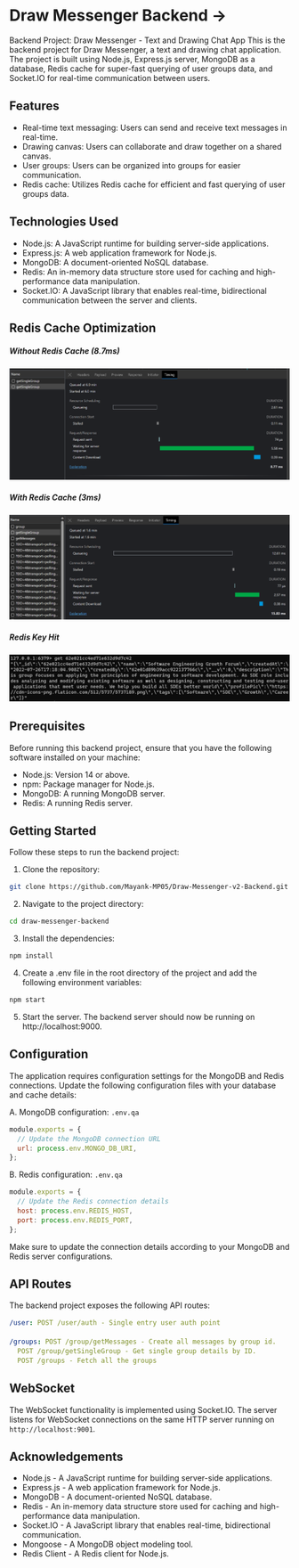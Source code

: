 # Draw Messenger Backend →

Backend Project: Draw Messenger - Text and Drawing Chat App
This is the backend project for Draw Messenger, a text and drawing chat application. The project is built using Node.js, Express.js server, MongoDB as a database, Redis cache for super-fast querying of user groups data, and Socket.IO for real-time communication between users.

## Features

- Real-time text messaging: Users can send and receive text messages in real-time.
- Drawing canvas: Users can collaborate and draw together on a shared canvas.
- User groups: Users can be organized into groups for easier communication.
- Redis cache: Utilizes Redis cache for efficient and fast querying of user groups data.

## Technologies Used

- Node.js: A JavaScript runtime for building server-side applications.
- Express.js: A web application framework for Node.js.
- MongoDB: A document-oriented NoSQL database.
- Redis: An in-memory data structure store used for caching and high-performance data manipulation.
- Socket.IO: A JavaScript library that enables real-time, bidirectional communication between the server and clients.

## Redis Cache Optimization



##### Without Redis Cache (8.7ms)
![Without Redis Cache (8.7ms)](https://github.com/Mayank-MP05/Draw-Messenger-v2-Backend/blob/master/docs/without-redis-cache-8.7ms.png?raw=true)

##### With Redis Cache (3ms)
![With Redis Cache (3ms)](https://github.com/Mayank-MP05/Draw-Messenger-v2-Backend/blob/master/docs/with-redis-cache-3ms.png?raw=true)

##### Redis Key Hit
![Redis Key Hit](https://github.com/Mayank-MP05/Draw-Messenger-v2-Backend/blob/master/docs/redis-key-hit.png?raw=true)

## Prerequisites

Before running this backend project, ensure that you have the following software installed on your machine:

- Node.js: Version 14 or above.
- npm: Package manager for Node.js.
- MongoDB: A running MongoDB server.
- Redis: A running Redis server.

## Getting Started

Follow these steps to run the backend project:

1. Clone the repository:

```bash
git clone https://github.com/Mayank-MP05/Draw-Messenger-v2-Backend.git
```

2. Navigate to the project directory:

```bash
cd draw-messenger-backend
```

3. Install the dependencies:

```bash
npm install
```

4. Create a .env file in the root directory of the project and add the following environment variables:

```bash
npm start
```

5. Start the server. The backend server should now be running on http://localhost:9000.

## Configuration

The application requires configuration settings for the MongoDB and Redis connections. Update the following configuration files with your database and cache details:

A. MongoDB configuration: `.env.qa`

```js
module.exports = {
  // Update the MongoDB connection URL
  url: process.env.MONGO_DB_URI,
};
```

B. Redis configuration: `.env.qa`

```js
module.exports = {
  // Update the Redis connection details
  host: process.env.REDIS_HOST,
  port: process.env.REDIS_PORT,
};
```

Make sure to update the connection details according to your MongoDB and Redis server configurations.

## API Routes

The backend project exposes the following API routes:

```yaml
/user: POST /user/auth - Single entry user auth point

/groups: POST /group/getMessages - Create all messages by group id.
  POST /group/getSingleGroup - Get single group details by ID.
  POST /groups - Fetch all the groups
```

## WebSocket

The WebSocket functionality is implemented using Socket.IO. The server listens for WebSocket connections on the same HTTP server running on `http://localhost:9001`.

## Acknowledgements

- Node.js - A JavaScript runtime for building server-side applications.
- Express.js - A web application framework for Node.js.
- MongoDB - A document-oriented NoSQL database.
- Redis - An in-memory data structure store used for caching and high-performance data manipulation.
- Socket.IO - A JavaScript library that enables real-time, bidirectional communication.
- Mongoose - A MongoDB object modeling tool.
- Redis Client - A Redis client for Node.js.
